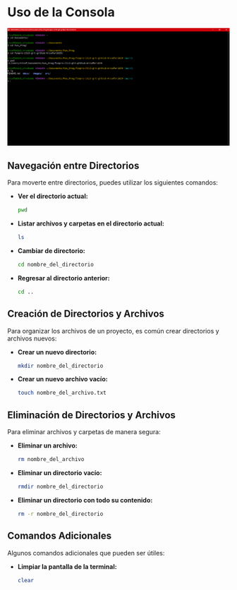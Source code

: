 # Uso de la Consola

![Navegación](../images/3.png)


## Navegación entre Directorios
Para moverte entre directorios, puedes utilizar los siguientes comandos:

- **Ver el directorio actual:**
  ```sh
  pwd
  ```
- **Listar archivos y carpetas en el directorio actual:**
  ```sh
  ls
  ```
- **Cambiar de directorio:**
  ```sh
  cd nombre_del_directorio
  ```
- **Regresar al directorio anterior:**
  ```sh
  cd ..
  ```

## Creación de Directorios y Archivos
Para organizar los archivos de un proyecto, es común crear directorios y archivos nuevos:

- **Crear un nuevo directorio:**
  ```sh
  mkdir nombre_del_directorio
  ```
- **Crear un nuevo archivo vacío:**
  ```sh
  touch nombre_del_archivo.txt
  ```


## Eliminación de Directorios y Archivos
Para eliminar archivos y carpetas de manera segura:

- **Eliminar un archivo:**
  ```sh
  rm nombre_del_archivo
  ```
- **Eliminar un directorio vacío:**
  ```sh
  rmdir nombre_del_directorio
  ```
- **Eliminar un directorio con todo su contenido:**
  ```sh
  rm -r nombre_del_directorio
  ```

## Comandos Adicionales
Algunos comandos adicionales que pueden ser útiles:

- **Limpiar la pantalla de la terminal:**
  ```sh
  clear